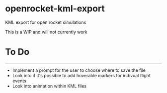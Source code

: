 # openrocket-kml-export
KML export for open rocket simulations

This is a WIP and will not currently work

# To Do
***
* Implement a prompt for the user to choose where to save the file
* Look into if it's possible to add hoverable markers for indivual flight events
* Look into animation within KML files
